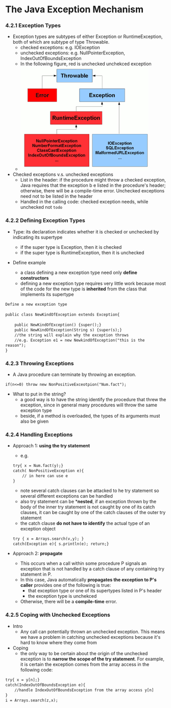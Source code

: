 The Java Exception Mechanism
===

### 4.2.1 Exception Types
- Exception types are subtypes of either Exception or RuntimeException, both of which are subtype of type Throwable. 
	- checked exceptions: e.g. IOException
	- unchecked exceptions: e.g. NullPointerException, IndexOutOfBoundsException
	- In the following figure, red is unchecked unchekced exception
	- ![The exception type hierarchy](https://github.com/hxwang/Java/blob/master/B_Program-Development-in-Java/Chap4-Exceptions/ExceptionHierarchy.png)
- Checked exceptions v.s. unchecked exceptions
	- List in the header: if the procedure might throw a checked exception, Java requires that the exception b e listed in the procedure's header; otherwise, there will be a compile-time error. Unchecked exceptions need not to be listed in the header
	- Handled in the calling code: checked exception needs, while unchecked not `todo`
	
### 4.2.2 Defining Exception Types
- Type: its declaration indicates whether it is checked or unchecked by indicating its supertype
	- if the super type is Exception, then it is checked
	- if the super type is RuntimeException, then it is unchecked
	
- Define example
	- a class defining a new exception type need only **define constructors**
	- defining a new exception type requires very little work because most of the code for the new type is **inherited** from the class that implements its supertype
```
Define a new exception type

public class NewKindOfException extends Exception{
	
	public NewKindOfException() {super();}
	public NewKindOfException(String s) {super(s);}
	//the string will explain why the exception throws
	//e.g. Exception e1 = new NewkindOfException("this is the reason");
}
```
	
	
### 4.2.3 Throwing Exceptions
- A Java procedure can terminate by throwing an exception. 
```
if(n<=0) throw new NonPositiveExceotpion("Num.fact");
```

- What to put in the string?
	- a good way is to have the string identify the procedure that threw the exception, since in general many procedures will throw the same exception type
	- beside, if a method is overloaded, the types of its arguments must also be given
	
### 4.2.4 Handling Exceptions
- Approach 1: **using the try statement**
	- e.g. 
	```
	try{ x = Num.fact(y);}
	catch( NonPositiveException e){
		// in here can use e
	}
	```
	- note several catch clauses can be attacked to he try statement so several different exceptions can be handled
	- also try statement can be ***nested**, if an exception thrown by the body of the inner try statement is not caught by one of its catch clauses, it can be caught by one of the catch clauses of the outer try statement
	- the catch clause **do not have to identify** the actual type of an exception object
	```
	try { x = Arrays.search(v,y); }
	catch(Exception e){ s.println(e); return;}
	```

- Approach 2: **propagate**
	- This occurs when a call within some procedure P signals an exception that is not handled by a catch clause of any containing try statement in P. 
	- In this case, Java automatically **propagates the exception to P's caller** provides one of the following is true:
		- that exception type or one of its supertypes listed in P's header
		- the exception type is unchekced
	- Otherwise, there will be a **compile-time** error.

### 4.2.5 Coping with Unchecked Exceptions
- Intro
	- Any call can potentially thrown an unchecked exception. This means we have a problem in catching unchecked exceptions because it's hard to know where they come from
- Coping
	- the only way to be certain about the origin of the unchecked exception is to **narrow the scope of the try statement**. For example, it is certain the exception comes from the array access in the following code:
```
try{ x = y[n];}
catch(IndexOutOfBoundsException e){
	//handle IndexOutOfBoundsException from the array access y[n]
}
i = Arrays.search(z,x);
```
